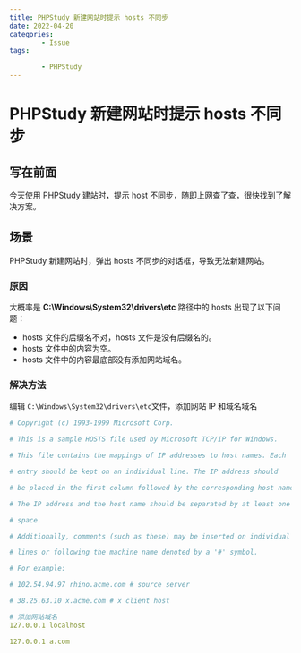 ```yaml
---
title: PHPStudy 新建网站时提示 hosts 不同步
date: 2022-04-20
categories:
        - Issue
tags:

        - PHPStudy
---
```


# PHPStudy 新建网站时提示 hosts 不同步

## 写在前面

今天使用 PHPStudy 建站时，提示 host 不同步，随即上网查了查，很快找到了解决方案。

## 场景

PHPStudy 新建网站时，弹出 hosts 不同步的对话框，导致无法新建网站。

### 原因

大概率是 **C:\Windows\System32\drivers\etc** 路径中的 hosts 出现了以下问题：

- hosts 文件的后缀名不对，hosts 文件是没有后缀名的。
- hosts 文件中的内容为空。
- hosts 文件中的内容最底部没有添加网站域名。

### 解决方法

编辑 `C:\Windows\System32\drivers\etc`文件，添加网站 IP 和域名域名

```yaml
# Copyright (c) 1993-1999 Microsoft Corp.

# This is a sample HOSTS file used by Microsoft TCP/IP for Windows.

# This file contains the mappings of IP addresses to host names. Each

# entry should be kept on an individual line. The IP address should

# be placed in the first column followed by the corresponding host name.

# The IP address and the host name should be separated by at least one

# space.

# Additionally, comments (such as these) may be inserted on individual

# lines or following the machine name denoted by a '#' symbol.

# For example:

# 102.54.94.97 rhino.acme.com # source server

# 38.25.63.10 x.acme.com # x client host

# 添加网站域名
127.0.0.1 localhost

127.0.0.1 a.com
```
